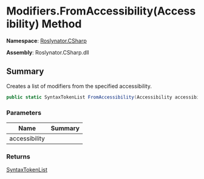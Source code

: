 # Modifiers\.FromAccessibility\(Accessibility\) Method

**Namespace**: [Roslynator.CSharp](../../README.md)

**Assembly**: Roslynator\.CSharp\.dll

## Summary

Creates a list of modifiers from the specified accessibility\.

```csharp
public static SyntaxTokenList FromAccessibility(Accessibility accessibility)
```

### Parameters

| Name | Summary |
| ---- | ------- |
| accessibility | |

### Returns

[SyntaxTokenList](https://docs.microsoft.com/en-us/dotnet/api/microsoft.codeanalysis.syntaxtokenlist)


